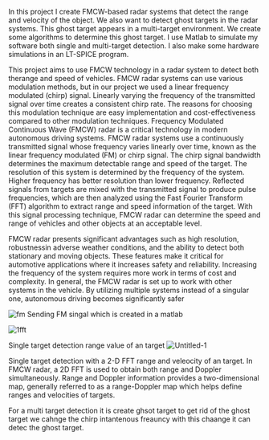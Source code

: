 In this project I create FMCW-based radar systems that detect the range and velocity of the object.
We also want to detect ghost targets in the radar systems. This ghost target appears in a multi-target environment. We create some algorithms to determine this ghost target. I use Matlab to simulate my software both single and multi-target detection. I also make some hardware simulations in an LT-SPICE program.

This project aims to use FMCW technology in a radar system to detect both therange and speed of vehicles. FMCW radar systems can use various modulation methods, but in our project we used a linear frequency modulated (chirp) signal. Linearly varying the frequency of the transmitted signal over time creates a consistent chirp rate. The reasons for choosing this modulation technique are easy implementation and cost-effectiveness compared to other modulation techniques. Frequency Modulated Continuous Wave (FMCW) radar is a critical technology in modern autonomous driving systems. FMCW radar systems use a continuously transmitted signal whose frequency varies linearly over time, known as the linear frequency modulated (FM) or chirp signal. The chirp signal bandwidth determines the maximum detectable range and speed of the target. The resolution of this system is determined by the frequency of the system. Higher frequency has better resolution than lower frequency. Reflected signals from targets are mixed with the transmitted signal to produce pulse frequencies, which are then analyzed using the Fast Fourier Transform (FFT) algorithm to extract range and speed information of the target. With this signal processing technique, FMCW radar can determine the speed and range of vehicles and other objects at an acceptable level.

FMCW radar presents significant advantages such as high resolution, robustnessin adverse weather conditions, and the ability to detect both stationary and moving objects. These features make it critical for automotive applications where it increases safety and reliability. Increasing the frequency of the system requires more work in terms of cost and complexity. In general, the FMCW radar is set up to work with other systems in the vehicle. By utilizing multiple systems instead of a singular one, autonomous driving becomes significantly safer


![fm](https://github.com/user-attachments/assets/e28bace3-dd84-482f-be81-d498bbb920b3)
Sending FM singal which is created in a matlab

![1fft](https://github.com/user-attachments/assets/79a6f10d-5caf-4057-9a42-82efb299f051)

Single target detection range value of an target
![Untitled-1](https://github.com/user-attachments/assets/51397457-76a2-484f-b1b0-0a402008a014)

Single target detection with a 2-D FFT range and veleocity of an target. In FMCW radar, a 2D FFT is used to obtain both range and Doppler simultaneously. Range and Doppler information provides a two-dimensional map, generally
referred to as a range-Doppler map which helps define ranges and velocities of targets.

For a multi target detection it is create ghsot target to get rid of the ghost target we cahnge the chirp intantenous freauncy with this chaange it can detec the ghost target.

